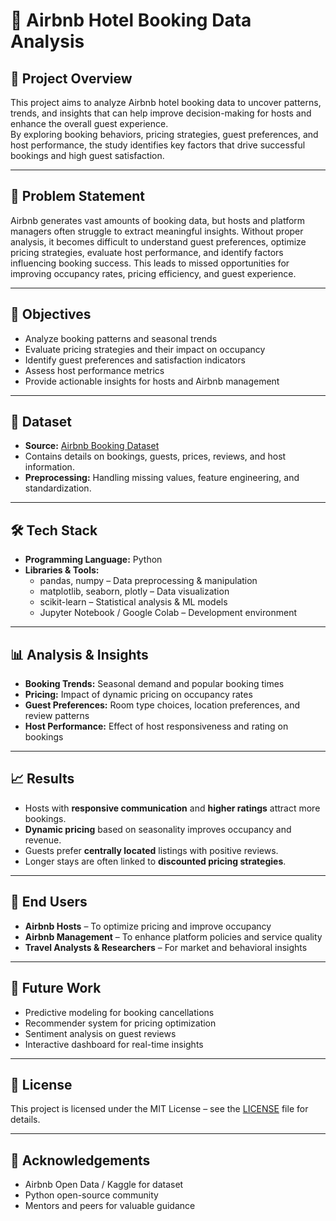# 🏨 Airbnb Hotel Booking Data Analysis  

## 📌 Project Overview  
This project aims to analyze Airbnb hotel booking data to uncover patterns, trends, and insights that can help improve decision-making for hosts and enhance the overall guest experience.  
By exploring booking behaviors, pricing strategies, guest preferences, and host performance, the study identifies key factors that drive successful bookings and high guest satisfaction.  

---

## 🎯 Problem Statement  
Airbnb generates vast amounts of booking data, but hosts and platform managers often struggle to extract meaningful insights. Without proper analysis, it becomes difficult to understand guest preferences, optimize pricing strategies, evaluate host performance, and identify factors influencing booking success. This leads to missed opportunities for improving occupancy rates, pricing efficiency, and guest experience.  

---

## 🚀 Objectives  
- Analyze booking patterns and seasonal trends  
- Evaluate pricing strategies and their impact on occupancy  
- Identify guest preferences and satisfaction indicators  
- Assess host performance metrics  
- Provide actionable insights for hosts and Airbnb management  

---

## 📂 Dataset  
- **Source:** [Airbnb Booking Dataset]([https://github.com/GaganYadav20/VOIS_AICTE_Oct2025_Gagan_Yadav/blob/main/Airbnb_Open_Data.xlsx])
- Contains details on bookings, guests, prices, reviews, and host information.  
- **Preprocessing:** Handling missing values, feature engineering, and standardization.  

---

## 🛠️ Tech Stack  
- **Programming Language:** Python  
- **Libraries & Tools:**  
  - pandas, numpy – Data preprocessing & manipulation  
  - matplotlib, seaborn, plotly – Data visualization  
  - scikit-learn – Statistical analysis & ML models  
  - Jupyter Notebook / Google Colab – Development environment  

---

## 📊 Analysis & Insights  
- **Booking Trends:** Seasonal demand and popular booking times  
- **Pricing:** Impact of dynamic pricing on occupancy rates  
- **Guest Preferences:** Room type choices, location preferences, and review patterns  
- **Host Performance:** Effect of host responsiveness and rating on bookings  

---

## 📈 Results  
- Hosts with **responsive communication** and **higher ratings** attract more bookings.  
- **Dynamic pricing** based on seasonality improves occupancy and revenue.  
- Guests prefer **centrally located** listings with positive reviews.  
- Longer stays are often linked to **discounted pricing strategies**.  

---

## 👥 End Users  
- **Airbnb Hosts** – To optimize pricing and improve occupancy  
- **Airbnb Management** – To enhance platform policies and service quality  
- **Travel Analysts & Researchers** – For market and behavioral insights  

---

## 📌 Future Work  
- Predictive modeling for booking cancellations  
- Recommender system for pricing optimization  
- Sentiment analysis on guest reviews  
- Interactive dashboard for real-time insights  

---

## 📜 License  
This project is licensed under the MIT License – see the [LICENSE](LICENSE) file for details.  

---

## 🙏 Acknowledgements  
- Airbnb Open Data / Kaggle for dataset  
- Python open-source community  
- Mentors and peers for valuable guidance  
